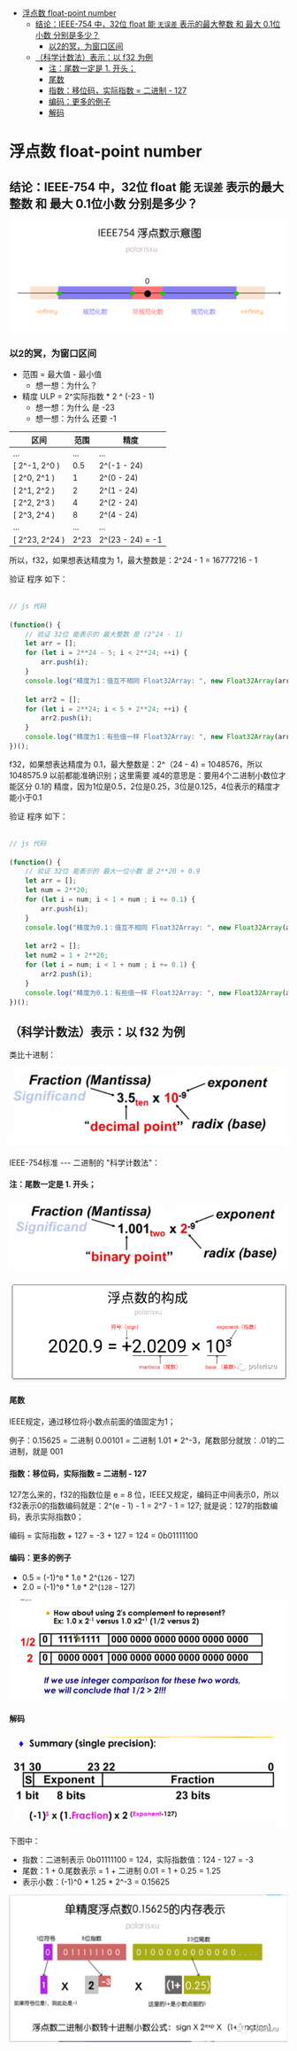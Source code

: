 - [浮点数 float-point number](#浮点数-float-point-number)
  - [结论：IEEE-754 中，32位 float 能 `无误差` 表示的最大整数 和 最大 0.1位小数 分别是多少？](#结论ieee-754-中32位-float-能-无误差-表示的最大整数-和-最大-01位小数-分别是多少)
    - [以2的冥，为窗口区间](#以2的冥为窗口区间)
  - [（科学计数法）表示：以 f32 为例](#科学计数法表示以-f32-为例)
      - [注：尾数一定是 1. 开头；](#注尾数一定是-1-开头)
      - [尾数](#尾数)
      - [指数：移位码，实际指数 = 二进制 - 127](#指数移位码实际指数--二进制---127)
      - [编码：更多的例子](#编码更多的例子)
      - [解码](#解码)

# 浮点数 float-point number

## 结论：IEEE-754 中，32位 float 能 `无误差` 表示的最大整数 和 最大 0.1位小数 分别是多少？

![](../../img/4.png)

### 以2的冥，为窗口区间

* 范围 = 最大值 - 最小值
	+ 想一想：为什么？
* 精度 ULP = 2^实际指数 * 2 ^ (-23 - 1)
	+ 想一想：为什么 是 -23
	+ 想一想：为什么 还要 -1

|区间|范围|精度|
|--|--|--|
|...|...|...|...|...|
|[ 2^-1, 2^0 )|0.5|2^(-1 - 24)|
|[ 2^0, 2^1 )|1|2^(0 - 24)|
|[ 2^1, 2^2 )|2|2^(1 - 24)|
|[ 2^2, 2^3 )|4|2^(2 - 24)|
|[ 2^3, 2^4 )|8|2^(4 - 24)|
|...|...|...|...|...|
|[ 2^23, 2^24 )|2^23|2^(23 - 24) = -1|

所以，f32，如果想表达精度为 1，最大整数是：2^24 - 1 = 16777216 - 1

验证 程序 如下：

``` js

// js 代码

(function() {
    // 验证 32位 能表示的 最大整数 是 (2^24 - 1)
    let arr = [];
    for (let i = 2**24 - 5; i < 2**24; ++i) {
        arr.push(i);
    }
    console.log("精度为1：值互不相同 Float32Array: ", new Float32Array(arr));

    let arr2 = [];
    for (let i = 2**24; i < 5 + 2**24; ++i) {
        arr2.push(i);
    }
    console.log("精度为1：有些值一样 Float32Array: ", new Float32Array(arr2));
})();

```

f32，如果想表达精度为 0.1，最大整数是：2^（24 - 4) = 1048576，所以 1048575.9 以前都能准确识别；这里需要 减4的意思是：要用4个二进制小数位才能区分 0.1的 精度，因为1位是0.5，2位是0.25，3位是0.125，4位表示的精度才能小于0.1

验证 程序 如下：

``` js

// js 代码

(function() {
    // 验证 32位 能表示的 最大一位小数 是 2**20 + 0.9
    let arr = [];
    let num = 2**20;
    for (let i = num; i < 1 + num ; i += 0.1) {
        arr.push(i);
    }
    console.log("精度为0.1：值互不相同 Float32Array: ", new Float32Array(arr));

    let arr2 = [];
    let num2 = 1 + 2**20;
    for (let i = num; i < 1 + num ; i += 0.1) {
        arr2.push(i);
    }
    console.log("精度为0.1：有些值一样 Float32Array: ", new Float32Array(arr2));
})();

```

## （科学计数法）表示：以 f32 为例
类比十进制：

![](../../img/5.png)

IEEE-754标准 --- 二进制的 "科学计数法"：

#### 注：尾数一定是 1. 开头；

![](../../img/6.png)

![](../../img/7.png)

#### 尾数

IEEE规定，通过移位将小数点前面的值固定为1；

例子：0.15625 = 二进制 0.00101 = 二进制 1.01 * 2^-3，尾数部分就放：.01的二进制，就是 001

#### 指数：移位码，实际指数 = 二进制 - 127

127怎么来的，f32的指数位是 e = 8 位，IEEE又规定，编码正中间表示0，所以f32表示0的指数编码就是：2^(e - 1) - 1 = 2^7 - 1 = 127; 就是说：127的指数编码，表示实际指数0；

编码 = 实际指数 + 127 = -3 + 127 = 124 = 0b01111100

#### 编码：更多的例子

* 0.5 = (-1)^`0` * 1.`0` * 2^(`126` - 127)
* 2.0 = (-1)^`0` * 1.`0` * 2^(`128` - 127)

![](../../img/8.png)

#### 解码

![](../../img/9.png)

下图中：

* 指数：二进制表示 0b01111100 = 124，实际指数值：124 - 127 = -3
* 尾数：1 + 0.尾数表示 = 1 + 二进制 0.01 = 1 + 0.25 = 1.25
* 表示小数：(-1)^0 * 1.25 * 2^-3 = 0.15625

![](../../img/10.png)